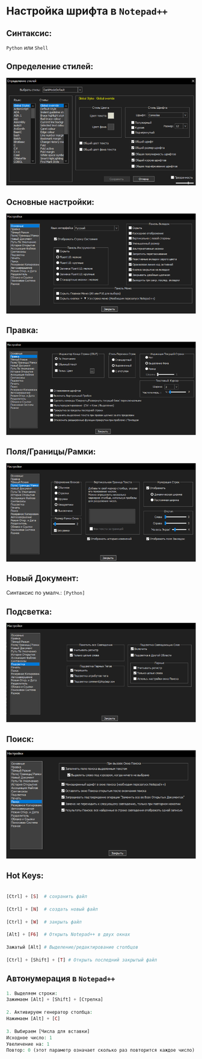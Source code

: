 # Настройка шрифта в `Notepad++`

## Синтаксис:

`Python` или `Shell`

## Определение стилей:
![Screenshot](6_Notepad.png)




## Основные настройки:
![Screenshot](1_Notepad.png)

## Правка:
![Screenshot](2_Notepad.png)

## Поля/Границы/Рамки:
![Screenshot](3_Notepad.png)

## Новый Документ:

Синтаксис по умалч.: `[Python]`

## Подсветка:
![Screenshot](4_Notepad.png)

## Поиск:
![Screenshot](5_Notepad.png)

## Hot Keys:
```php

[Ctrl] + [S]  # сохранить файл

[Ctrl] + [N]  # создать новый файл

[Ctrl] + [W]  # закрыть файл

[Alt] + [F6]  # Открыть Notepad++ в двух окнах

Зажатый [Alt] # Выделение/редактирование столбцов

[Ctrl] + [Shift] + [T] # Открыть последний закрытый файл

```


## Автонумерация в `Notepad++`

```php
1. Выделяем строки:
Зажимаем [Alt] + [Shift] + [Стрелка]

2. Активируем генератор столбца:
Нажимаем [Alt] + [C]

3. Выбираем [Числа для вставки]
Исходное число: 1
Увеличение на: 1
Повтор: 0 (этот параметр означает сколько раз повторится каждое число)
```



